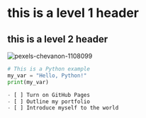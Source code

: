 # this is a level 1 header
## this is a level 2 header
![pexels-chevanon-1108099](https://github.com/user-attachments/assets/b8d80110-4550-483f-b036-07bb18f16107)

```python
# This is a Python example
my_var = "Hello, Python!"
print(my_var)

- [ ] Turn on GitHub Pages
- [ ] Outline my portfolio
- [ ] Introduce myself to the world
